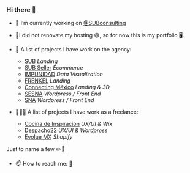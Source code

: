 ### Hi there 👋

- 🔴 I’m currently working on [@SUBconsulting](https://github.com/SUBconsulting)
- 🔮I did not renovate my hosting 😅, so for now this is my portfolio 🖥️.
  
- 🏢 A list of projects I have work on the agency:
  - [SUB](https://studio-sub.com/) _Landing_
  - [SUB Seller](https://studio-sub.com/demos/SUBseller/) _Ecommerce_
  - [IMPUNIDAD](https://impunidad.studio-sub.com/) _Data Visualization_
  - [FRENKEL](https://frenkel.com.mx/) _Landing_
  - [Connecting México](https://connectingmexico.com/) _Landing & 3D_
  - [SESNA](https://www.sesna.gob.mx/) _Wordpress / Front End_
  - [SNA](https://www.sna.gob.mx/) _Wordpress / Front End_
    
- 👩🏻‍💻  A list of projects I have work as a freelance: 
  - [Cocina de Inspiración](https://www.cocinadeinspiracion.mx/) _UX/UI & Wix_
  - [Despacho22](https://www.despacho22.com/) _UX/UI & Wordpress_
  - [Evolue MX](https://mx.evolue.com/) _Shopify_

 Just to name a few ✏️📄
  
- 📫 How to reach me:
   [📧](mailto:elizabeth.ramescamilla@gmail.com)

